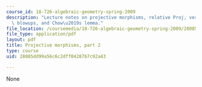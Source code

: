 ```yaml
---
course_id: 18-726-algebraic-geometry-spring-2009
description: "Lecture notes on projective morphisms, relative Proj, very ample sheaves,\
  \ blowups, and Chow\u2019s lemma."
file_location: /coursemedia/18-726-algebraic-geometry-spring-2009/28085dd99a56c6c2dff04287b7c92a43_MIT18_726s09_lec10_projective2.pdf
file_type: application/pdf
layout: pdf
title: Projective morphisms, part 2
type: course
uid: 28085dd99a56c6c2dff04287b7c92a43

---
```

None